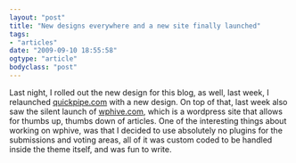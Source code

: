 ```yaml
---
layout: "post"
title: "New designs everywhere and a new site finally launched"
tags: 
- "articles"
date: "2009-09-10 18:55:58"
ogtype: "article"
bodyclass: "post"
---
```


Last night, I rolled out the new design for this blog, as well, last week, I relaunched [quickpipe.com](http://www.quickpipe.com) with a new design. On top of that, last week also saw the silent launch of [wphive.com](http://www.wphive.com), which is a wordpress site that allows for thumbs up, thumbs down of articles. One of the interesting things about working on wphive, was that I decided to use absolutely no plugins for the submissions and voting areas, all of it was custom coded to be handled inside the theme itself, and was fun to write.
